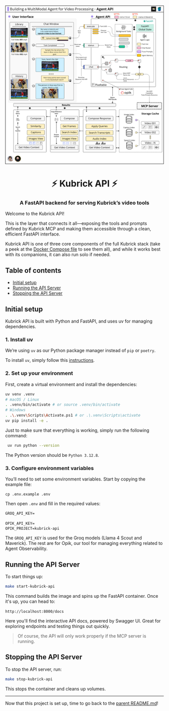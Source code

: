 <p align="center">
        <img alt="logo" src="static/kubrick_api_diagram.png" width=1000 />
    <h1 align="center">⚡ Kubrick API ⚡</h1>
    <h3 align="center">A FastAPI backend for serving Kubrick’s video tools</h3>
</p>

Welcome to the Kubrick API!


This is the layer that connects it all—exposing the tools and prompts defined by Kubrick MCP and making them accessible through a clean, efficient FastAPI interface.


Kubrick API is one of three core components of the full Kubrick stack (take a peek at the [Docker Compose file](../docker-compose.yml) to see them all), and while it works best with its companions, it can also run solo if needed.


## Table of contents

- [Initial setup](#initial-setup)
- [Running the API Server](#running-the-api-server)
- [Stopping the API Server](#stopping-the-api-server)

## Initial setup

Kubrick API is built with Python and FastAPI, and uses uv for managing dependencies.


### 1. Install uv 

We’re using `uv` as our Python package manager instead of `pip` or `poetry`.

To install `uv`, simply follow this [instructions](https://docs.astral.sh/uv/getting-started/installation/). 

### 2. Set up your environment

First, create a virtual environment and install the dependencies:

```bash
uv venv .venv
# macOS / Linux
. .venv/bin/activate # or source .venv/bin/activate
# Windows
. .\.venv\Scripts\Activate.ps1 # or .\.venv\Scripts\activate
uv pip install -e .
```

Just to make sure that everything is working, simply run the following command:

```bash
 uv run python --version
```

The Python version should be `Python 3.12.8`.

### 3. Configure environment variables

You’ll need to set some environment variables. Start by copying the example file:

```
cp .env.example .env
```

Then open `.env` and fill in the required values:

```
GROQ_API_KEY=

OPIK_API_KEY=
OPIK_PROJECT=kubrick-api
```

The `GROQ_API_KEY` is used for the Groq models (Llama 4 Scout and Maverick). The rest are for Opik, our tool for managing everything related to Agent Observability.

## Running the API Server

To start things up:

```bash
make start-kubrick-api
```

This command builds the image and spins up the FastAPI container. Once it's up, you can head to:

`http://localhost:8000/docs`

Here you'll find the interactive API docs, powered by Swagger UI. Great for exploring endpoints and testing things out quickly.

> Of course, the API will only work properly if the MCP server is running.

## Stopping the API Server

To stop the API server, run:

```bash
make stop-kubrick-api
```

This stops the container and cleans up volumes.

---

Now that this project is set up, time to go back to the [parent README.md](../README.md)! 
